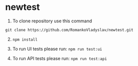 # newtest

1. To clone repository use this command

`git clone https://github.com/RomankoVladyslav/newtest.git`

2. `npm install`
   
3. To run UI tests please run:
 `npm run test:ui` 
   
4. To run API tests please run:
 `npm run test:api`
 

